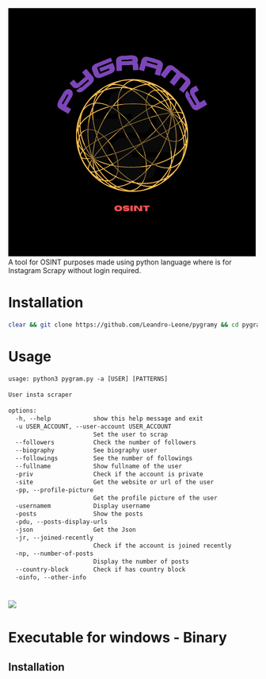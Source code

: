 <img src="/src/img/pygramy.png">
A tool for OSINT purposes made using python language where is for Instagram Scrapy without login required.



# Installation

```bash
clear && git clone https://github.com/Leandro-Leone/pygramy && cd pygram && python3 -m pip install -r requirements.txt

```


# Usage

```
usage: python3 pygram.py -a [USER] [PATTERNS]

User insta scraper

options:
  -h, --help            show this help message and exit
  -u USER_ACCOUNT, --user-account USER_ACCOUNT
                        Set the user to scrap
  --followers           Check the number of followers
  --biography           See biography user
  --followings          See the number of followings
  --fullname            Show fullname of the user
  -priv                 Check if the account is private
  -site                 Get the website or url of the user
  -pp, --profile-picture
                        Get the profile picture of the user
  -usernamem            Display username
  -posts                Show the posts
  -pdu, --posts-display-urls
  -json                 Get the Json
  -jr, --joined-recently
                        Check if the account is joined recently
  -np, --number-of-posts
                        Display the number of posts
  --country-block       Check if has country block
  -oinfo, --other-info

```

# 

<a href="https://asciinema.org/a/VeWodQLcmMWj9N9hvfrXtdoUE" target="_blank"><img src="https://asciinema.org/a/VeWodQLcmMWj9N9hvfrXtdoUE.svg" /></a>

# Executable for windows - Binary

## Installation
